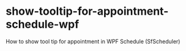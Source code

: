 # show-tooltip-for-appointment-schedule-wpf
How to show tool tip for appointment in WPF Schedule (SfScheduler)
